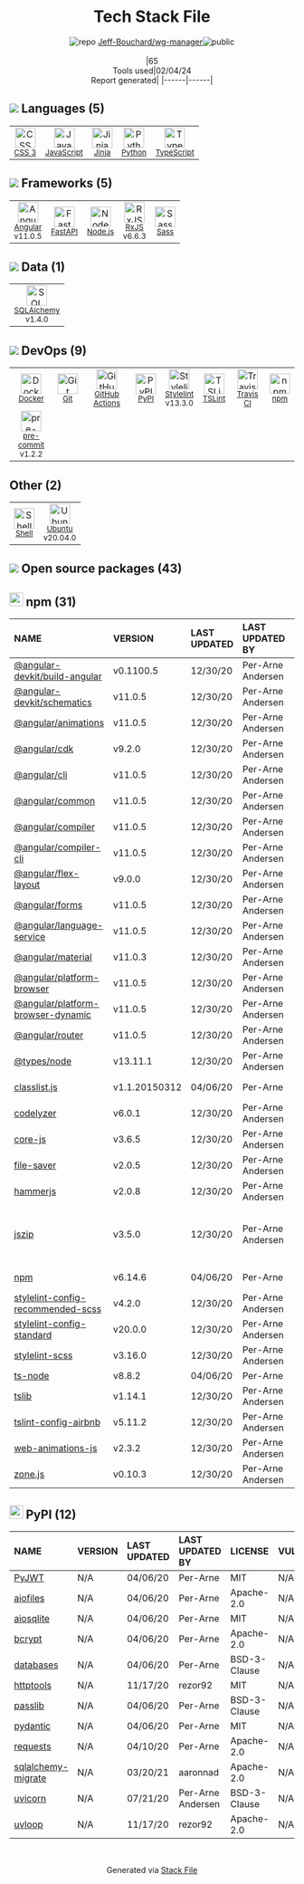 <!--
&lt;--- Readme.md Snippet without images Start ---&gt;
## Tech Stack
Jeff-Bouchard/wg-manager is built on the following main stack:

- [Python](https://www.python.org) – Languages
- [Node.js](http://nodejs.org/) – Frameworks (Full Stack)
- [Sass](http://sass-lang.com/) – CSS Pre-processors / Extensions
- [JavaScript](https://developer.mozilla.org/en-US/docs/Web/JavaScript) – Languages
- [pre-commit](http://jish.github.io/pre-commit/) – Git Tools
- [TypeScript](http://www.typescriptlang.org) – Languages
- [RxJS](http://reactivex.io/rxjs/) – Concurrency Frameworks
- [SQLAlchemy](http://www.sqlalchemy.org/) – Object Relational Mapper (ORM)
- [Jinja](https://palletsprojects.com/p/jinja/) – Templating Languages & Extensions
- [Ubuntu](http://www.ubuntu.com/) – Operating Systems
- [Angular](https://angular.io) – Javascript MVC Frameworks
- [Shell](https://en.wikipedia.org/wiki/Shell_script) – Shells
- [Stylelint](http://stylelint.io/) – Code Review
- [TSLint](https://github.com/palantir/tslint) – Code Review
- [GitHub Actions](https://github.com/features/actions) – Continuous Integration
- [FastAPI](https://fastapi.tiangolo.com/) – Microframeworks (Backend)
- [Docker](https://www.docker.com/) – Virtual Machine Platforms & Containers
- [Travis CI](http://travis-ci.com/) – Continuous Integration

Full tech stack [here](/techstack.md)

&lt;--- Readme.md Snippet without images End ---&gt;

&lt;--- Readme.md Snippet with images Start ---&gt;
## Tech Stack
Jeff-Bouchard/wg-manager is built on the following main stack:

- <img width='25' height='25' src='https://img.stackshare.io/service/993/pUBY5pVj.png' alt='Python'/> [Python](https://www.python.org) – Languages
- <img width='25' height='25' src='https://img.stackshare.io/service/1011/n1JRsFeB_400x400.png' alt='Node.js'/> [Node.js](http://nodejs.org/) – Frameworks (Full Stack)
- <img width='25' height='25' src='https://img.stackshare.io/service/1171/jCR2zNJV.png' alt='Sass'/> [Sass](http://sass-lang.com/) – CSS Pre-processors / Extensions
- <img width='25' height='25' src='https://img.stackshare.io/service/1209/javascript.jpeg' alt='JavaScript'/> [JavaScript](https://developer.mozilla.org/en-US/docs/Web/JavaScript) – Languages
- <img width='25' height='25' src='https://img.stackshare.io/no-img-open-source.png' alt='pre-commit'/> [pre-commit](http://jish.github.io/pre-commit/) – Git Tools
- <img width='25' height='25' src='https://img.stackshare.io/service/1612/bynNY5dJ.jpg' alt='TypeScript'/> [TypeScript](http://www.typescriptlang.org) – Languages
- <img width='25' height='25' src='https://img.stackshare.io/service/1796/984368.png' alt='RxJS'/> [RxJS](http://reactivex.io/rxjs/) – Concurrency Frameworks
- <img width='25' height='25' src='https://img.stackshare.io/service/1839/q5uAkmy7.png' alt='SQLAlchemy'/> [SQLAlchemy](http://www.sqlalchemy.org/) – Object Relational Mapper (ORM)
- <img width='25' height='25' src='https://img.stackshare.io/service/2303/New_Project__20_.png' alt='Jinja'/> [Jinja](https://palletsprojects.com/p/jinja/) – Templating Languages & Extensions
- <img width='25' height='25' src='https://img.stackshare.io/service/3511/cof_orange_hex.jpg' alt='Ubuntu'/> [Ubuntu](http://www.ubuntu.com/) – Operating Systems
- <img width='25' height='25' src='https://img.stackshare.io/service/3745/cb8U-gL6_400x400.jpg' alt='Angular'/> [Angular](https://angular.io) – Javascript MVC Frameworks
- <img width='25' height='25' src='https://img.stackshare.io/service/4631/default_c2062d40130562bdc836c13dbca02d318205a962.png' alt='Shell'/> [Shell](https://en.wikipedia.org/wiki/Shell_script) – Shells
- <img width='25' height='25' src='https://img.stackshare.io/service/5446/V9JsvPul_400x400.jpg' alt='Stylelint'/> [Stylelint](http://stylelint.io/) – Code Review
- <img width='25' height='25' src='https://img.stackshare.io/service/5561/303157.png' alt='TSLint'/> [TSLint](https://github.com/palantir/tslint) – Code Review
- <img width='25' height='25' src='https://img.stackshare.io/service/11563/actions.png' alt='GitHub Actions'/> [GitHub Actions](https://github.com/features/actions) – Continuous Integration
- <img width='25' height='25' src='https://img.stackshare.io/service/25014/default_f6ff39141b468e832d1bc59fc98a060df604d44d.png' alt='FastAPI'/> [FastAPI](https://fastapi.tiangolo.com/) – Microframeworks (Backend)
- <img width='25' height='25' src='https://img.stackshare.io/service/586/n4u37v9t_400x400.png' alt='Docker'/> [Docker](https://www.docker.com/) – Virtual Machine Platforms & Containers
- <img width='25' height='25' src='https://img.stackshare.io/service/460/Lu6cGu0z_400x400.png' alt='Travis CI'/> [Travis CI](http://travis-ci.com/) – Continuous Integration

Full tech stack [here](/techstack.md)

&lt;--- Readme.md Snippet with images End ---&gt;
-->
<div align="center">

# Tech Stack File
![](https://img.stackshare.io/repo.svg "repo") [Jeff-Bouchard/wg-manager](https://github.com/Jeff-Bouchard/wg-manager)![](https://img.stackshare.io/public_badge.svg "public")
<br/><br/>
|65<br/>Tools used|02/04/24 <br/>Report generated|
|------|------|
</div>

## <img src='https://img.stackshare.io/languages.svg'/> Languages (5)
<table><tr>
  <td align='center'>
  <img width='36' height='36' src='https://img.stackshare.io/service/6727/css.png' alt='CSS 3'>
  <br>
  <sub><a href="https://developer.mozilla.org/en-US/docs/Web/CSS/CSS3">CSS 3</a></sub>
  <br>
  <sub></sub>
</td>

<td align='center'>
  <img width='36' height='36' src='https://img.stackshare.io/service/1209/javascript.jpeg' alt='JavaScript'>
  <br>
  <sub><a href="https://developer.mozilla.org/en-US/docs/Web/JavaScript">JavaScript</a></sub>
  <br>
  <sub></sub>
</td>

<td align='center'>
  <img width='36' height='36' src='https://img.stackshare.io/service/2303/New_Project__20_.png' alt='Jinja'>
  <br>
  <sub><a href="https://palletsprojects.com/p/jinja/">Jinja</a></sub>
  <br>
  <sub></sub>
</td>

<td align='center'>
  <img width='36' height='36' src='https://img.stackshare.io/service/993/pUBY5pVj.png' alt='Python'>
  <br>
  <sub><a href="https://www.python.org">Python</a></sub>
  <br>
  <sub></sub>
</td>

<td align='center'>
  <img width='36' height='36' src='https://img.stackshare.io/service/1612/bynNY5dJ.jpg' alt='TypeScript'>
  <br>
  <sub><a href="http://www.typescriptlang.org">TypeScript</a></sub>
  <br>
  <sub></sub>
</td>

</tr>
</table>

## <img src='https://img.stackshare.io/frameworks.svg'/> Frameworks (5)
<table><tr>
  <td align='center'>
  <img width='36' height='36' src='https://img.stackshare.io/service/3745/cb8U-gL6_400x400.jpg' alt='Angular'>
  <br>
  <sub><a href="https://angular.io">Angular</a></sub>
  <br>
  <sub>v11.0.5</sub>
</td>

<td align='center'>
  <img width='36' height='36' src='https://img.stackshare.io/service/25014/default_f6ff39141b468e832d1bc59fc98a060df604d44d.png' alt='FastAPI'>
  <br>
  <sub><a href="https://fastapi.tiangolo.com/">FastAPI</a></sub>
  <br>
  <sub></sub>
</td>

<td align='center'>
  <img width='36' height='36' src='https://img.stackshare.io/service/1011/n1JRsFeB_400x400.png' alt='Node.js'>
  <br>
  <sub><a href="http://nodejs.org/">Node.js</a></sub>
  <br>
  <sub></sub>
</td>

<td align='center'>
  <img width='36' height='36' src='https://img.stackshare.io/service/1796/984368.png' alt='RxJS'>
  <br>
  <sub><a href="http://reactivex.io/rxjs/">RxJS</a></sub>
  <br>
  <sub>v6.6.3</sub>
</td>

<td align='center'>
  <img width='36' height='36' src='https://img.stackshare.io/service/1171/jCR2zNJV.png' alt='Sass'>
  <br>
  <sub><a href="http://sass-lang.com/">Sass</a></sub>
  <br>
  <sub></sub>
</td>

</tr>
</table>

## <img src='https://img.stackshare.io/databases.svg'/> Data (1)
<table><tr>
  <td align='center'>
  <img width='36' height='36' src='https://img.stackshare.io/service/1839/q5uAkmy7.png' alt='SQLAlchemy'>
  <br>
  <sub><a href="http://www.sqlalchemy.org/">SQLAlchemy</a></sub>
  <br>
  <sub>v1.4.0</sub>
</td>

</tr>
</table>

## <img src='https://img.stackshare.io/devops.svg'/> DevOps (9)
<table><tr>
  <td align='center'>
  <img width='36' height='36' src='https://img.stackshare.io/service/586/n4u37v9t_400x400.png' alt='Docker'>
  <br>
  <sub><a href="https://www.docker.com/">Docker</a></sub>
  <br>
  <sub></sub>
</td>

<td align='center'>
  <img width='36' height='36' src='https://img.stackshare.io/service/1046/git.png' alt='Git'>
  <br>
  <sub><a href="http://git-scm.com/">Git</a></sub>
  <br>
  <sub></sub>
</td>

<td align='center'>
  <img width='36' height='36' src='https://img.stackshare.io/service/11563/actions.png' alt='GitHub Actions'>
  <br>
  <sub><a href="https://github.com/features/actions">GitHub Actions</a></sub>
  <br>
  <sub></sub>
</td>

<td align='center'>
  <img width='36' height='36' src='https://img.stackshare.io/service/12572/-RIWgodF_400x400.jpg' alt='PyPI'>
  <br>
  <sub><a href="https://pypi.org/">PyPI</a></sub>
  <br>
  <sub></sub>
</td>

<td align='center'>
  <img width='36' height='36' src='https://img.stackshare.io/service/5446/V9JsvPul_400x400.jpg' alt='Stylelint'>
  <br>
  <sub><a href="http://stylelint.io/">Stylelint</a></sub>
  <br>
  <sub>v13.3.0</sub>
</td>

<td align='center'>
  <img width='36' height='36' src='https://img.stackshare.io/service/5561/303157.png' alt='TSLint'>
  <br>
  <sub><a href="https://github.com/palantir/tslint">TSLint</a></sub>
  <br>
  <sub></sub>
</td>

<td align='center'>
  <img width='36' height='36' src='https://img.stackshare.io/service/460/Lu6cGu0z_400x400.png' alt='Travis CI'>
  <br>
  <sub><a href="http://travis-ci.com/">Travis CI</a></sub>
  <br>
  <sub></sub>
</td>

<td align='center'>
  <img width='36' height='36' src='https://img.stackshare.io/service/1120/lejvzrnlpb308aftn31u.png' alt='npm'>
  <br>
  <sub><a href="https://www.npmjs.com/">npm</a></sub>
  <br>
  <sub></sub>
</td>

</tr>
<tr>
  <td align='center'>
  <img width='36' height='36' src='https://img.stackshare.io/no-img-open-source.png' alt='pre-commit'>
  <br>
  <sub><a href="http://jish.github.io/pre-commit/">pre-commit</a></sub>
  <br>
  <sub>v1.2.2</sub>
</td>

</tr>
</table>

## Other (2)
<table><tr>
  <td align='center'>
  <img width='36' height='36' src='https://img.stackshare.io/service/4631/default_c2062d40130562bdc836c13dbca02d318205a962.png' alt='Shell'>
  <br>
  <sub><a href="https://en.wikipedia.org/wiki/Shell_script">Shell</a></sub>
  <br>
  <sub></sub>
</td>

<td align='center'>
  <img width='36' height='36' src='https://img.stackshare.io/service/3511/cof_orange_hex.jpg' alt='Ubuntu'>
  <br>
  <sub><a href="http://www.ubuntu.com/">Ubuntu</a></sub>
  <br>
  <sub>v20.04.0</sub>
</td>

</tr>
</table>


## <img src='https://img.stackshare.io/group.svg' /> Open source packages (43)</h2>

## <img width='24' height='24' src='https://img.stackshare.io/service/1120/lejvzrnlpb308aftn31u.png'/> npm (31)

|NAME|VERSION|LAST UPDATED|LAST UPDATED BY|LICENSE|VULNERABILITIES|
|:------|:------|:------|:------|:------|:------|
|[@angular-devkit/build-angular](https://www.npmjs.com/@angular-devkit/build-angular)|v0.1100.5|12/30/20|Per-Arne Andersen |MIT|N/A|
|[@angular-devkit/schematics](https://www.npmjs.com/@angular-devkit/schematics)|v11.0.5|12/30/20|Per-Arne Andersen |MIT|N/A|
|[@angular/animations](https://www.npmjs.com/@angular/animations)|v11.0.5|12/30/20|Per-Arne Andersen |MIT|N/A|
|[@angular/cdk](https://www.npmjs.com/@angular/cdk)|v9.2.0|12/30/20|Per-Arne Andersen |MIT|N/A|
|[@angular/cli](https://www.npmjs.com/@angular/cli)|v11.0.5|12/30/20|Per-Arne Andersen |MIT|N/A|
|[@angular/common](https://www.npmjs.com/@angular/common)|v11.0.5|12/30/20|Per-Arne Andersen |MIT|N/A|
|[@angular/compiler](https://www.npmjs.com/@angular/compiler)|v11.0.5|12/30/20|Per-Arne Andersen |MIT|N/A|
|[@angular/compiler-cli](https://www.npmjs.com/@angular/compiler-cli)|v11.0.5|12/30/20|Per-Arne Andersen |MIT|N/A|
|[@angular/flex-layout](https://www.npmjs.com/@angular/flex-layout)|v9.0.0|12/30/20|Per-Arne Andersen |MIT|N/A|
|[@angular/forms](https://www.npmjs.com/@angular/forms)|v11.0.5|12/30/20|Per-Arne Andersen |MIT|N/A|
|[@angular/language-service](https://www.npmjs.com/@angular/language-service)|v11.0.5|12/30/20|Per-Arne Andersen |MIT|N/A|
|[@angular/material](https://www.npmjs.com/@angular/material)|v11.0.3|12/30/20|Per-Arne Andersen |MIT|N/A|
|[@angular/platform-browser](https://www.npmjs.com/@angular/platform-browser)|v11.0.5|12/30/20|Per-Arne Andersen |MIT|N/A|
|[@angular/platform-browser-dynamic](https://www.npmjs.com/@angular/platform-browser-dynamic)|v11.0.5|12/30/20|Per-Arne Andersen |MIT|N/A|
|[@angular/router](https://www.npmjs.com/@angular/router)|v11.0.5|12/30/20|Per-Arne Andersen |MIT|N/A|
|[@types/node](https://www.npmjs.com/@types/node)|v13.11.1|12/30/20|Per-Arne Andersen |MIT|N/A|
|[classlist.js](https://www.npmjs.com/classlist.js)|v1.1.20150312|04/06/20|Per-Arne |PDDL-1.0|N/A|
|[codelyzer](https://www.npmjs.com/codelyzer)|v6.0.1|12/30/20|Per-Arne Andersen |MIT|N/A|
|[core-js](https://www.npmjs.com/core-js)|v3.6.5|12/30/20|Per-Arne Andersen |MIT|N/A|
|[file-saver](https://www.npmjs.com/file-saver)|v2.0.5|12/30/20|Per-Arne Andersen |MIT|N/A|
|[hammerjs](https://www.npmjs.com/hammerjs)|v2.0.8|12/30/20|Per-Arne Andersen |MIT|N/A|
|[jszip](https://www.npmjs.com/jszip)|v3.5.0|12/30/20|Per-Arne Andersen |MIT,GPL-3.0|[CVE-2022-48285](https://github.com/advisories/GHSA-36fh-84j7-cv5h) (High)<br/>[CVE-2021-23413](https://github.com/advisories/GHSA-jg8v-48h5-wgxg) (Moderate)|
|[npm](https://www.npmjs.com/npm)|v6.14.6|04/06/20|Per-Arne |Artistic-2.0|N/A|
|[stylelint-config-recommended-scss](https://www.npmjs.com/stylelint-config-recommended-scss)|v4.2.0|12/30/20|Per-Arne Andersen |MIT|N/A|
|[stylelint-config-standard](https://www.npmjs.com/stylelint-config-standard)|v20.0.0|12/30/20|Per-Arne Andersen |MIT|N/A|
|[stylelint-scss](https://www.npmjs.com/stylelint-scss)|v3.16.0|12/30/20|Per-Arne Andersen |MIT|N/A|
|[ts-node](https://www.npmjs.com/ts-node)|v8.8.2|04/06/20|Per-Arne |MIT|N/A|
|[tslib](https://www.npmjs.com/tslib)|v1.14.1|12/30/20|Per-Arne Andersen |0BSD|N/A|
|[tslint-config-airbnb](https://www.npmjs.com/tslint-config-airbnb)|v5.11.2|12/30/20|Per-Arne Andersen |Apache-2.0|N/A|
|[web-animations-js](https://www.npmjs.com/web-animations-js)|v2.3.2|12/30/20|Per-Arne Andersen |Apache-2.0|N/A|
|[zone.js](https://www.npmjs.com/zone.js)|v0.10.3|12/30/20|Per-Arne Andersen |MIT|N/A|


## <img width='24' height='24' src='https://img.stackshare.io/service/12572/-RIWgodF_400x400.jpg'/> PyPI (12)

|NAME|VERSION|LAST UPDATED|LAST UPDATED BY|LICENSE|VULNERABILITIES|
|:------|:------|:------|:------|:------|:------|
|[PyJWT](https://pypi.org/project/PyJWT)|N/A|04/06/20|Per-Arne |MIT|N/A|
|[aiofiles](https://pypi.org/project/aiofiles)|N/A|04/06/20|Per-Arne |Apache-2.0|N/A|
|[aiosqlite](https://pypi.org/project/aiosqlite)|N/A|04/06/20|Per-Arne |MIT|N/A|
|[bcrypt](https://pypi.org/project/bcrypt)|N/A|04/06/20|Per-Arne |Apache-2.0|N/A|
|[databases](https://pypi.org/project/databases)|N/A|04/06/20|Per-Arne |BSD-3-Clause|N/A|
|[httptools](https://pypi.org/project/httptools)|N/A|11/17/20|rezor92 |MIT|N/A|
|[passlib](https://pypi.org/project/passlib)|N/A|04/06/20|Per-Arne |BSD-3-Clause|N/A|
|[pydantic](https://pypi.org/project/pydantic)|N/A|04/06/20|Per-Arne |MIT|N/A|
|[requests](https://pypi.org/project/requests)|N/A|04/10/20|Per-Arne |Apache-2.0|N/A|
|[sqlalchemy-migrate](https://pypi.org/project/sqlalchemy-migrate)|N/A|03/20/21|aaronnad |Apache-2.0|N/A|
|[uvicorn](https://pypi.org/project/uvicorn)|N/A|07/21/20|Per-Arne Andersen |BSD-3-Clause|N/A|
|[uvloop](https://pypi.org/project/uvloop)|N/A|11/17/20|rezor92 |Apache-2.0|N/A|

<br/>
<div align='center'>

Generated via [Stack File](https://github.com/marketplace/stack-file)
